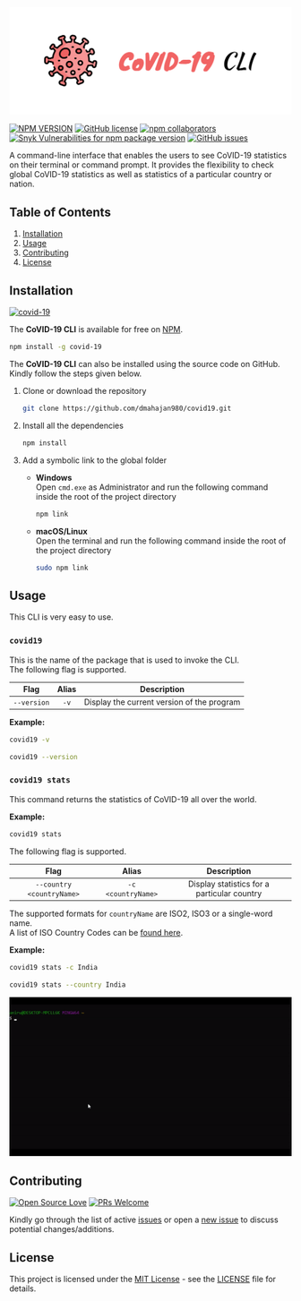 ![CoVID-19 CLI](./assets/banner.png)

[![NPM VERSION](http://img.shields.io/npm/v/covid-19.svg?style=flat&logo=npm)](https://www.npmjs.org/package/covid-19)
[![GitHub license](https://img.shields.io/github/license/dmahajan980/covid19.svg?style=flat&logo=github)](https://github.com/dmahajan980/covid19/blob/master/LICENSE)
[![npm collaborators](https://img.shields.io/npm/collaborators/covid-19.svg?logo=npm)](https://www.npmjs.com/package/covid-19)
[![Snyk Vulnerabilities for npm package version](https://img.shields.io/snyk/vulnerabilities/npm/covid-19.svg?color=9cf&logo=snyk)](https://www.npmjs.com/package/covid-19)
[![GitHub issues](https://img.shields.io/github/issues/dmahajan980/covid19.svg?logo=github)](https://www.npmjs.com/package/covid-19)

A command-line interface that enables the users to see CoVID-19 statistics on their terminal or command prompt. It provides the
flexibility to check global CoVID-19 statistics as well as statistics of a particular country or nation.

## Table of Contents

1. [Installation](#installation)
2. [Usage](#usage)
3. [Contributing](#contributing)
4. [License](#license)

## Installation

[![covid-19](http://img.shields.io/badge/npm-covid--19-red.svg?style=flat&logo=npm)](https://www.npmjs.com/package/covid-19)

The **CoVID-19 CLI** is available for free on [NPM](https://www.npmjs.com/package/covid-19).

```bash
npm install -g covid-19
```

The **CoVID-19 CLI** can also be installed using the source code on GitHub. Kindly follow the steps given below.

1. Clone or download the repository

   ```bash
   git clone https://github.com/dmahajan980/covid19.git
   ```

2. Install all the dependencies

   ```bash
   npm install
   ```

3. Add a symbolic link to the global folder

   - **Windows**  
     Open `cmd.exe` as Administrator and run the following command inside the root of the project directory

     ```bash
     npm link
     ```

   - **macOS/Linux**  
     Open the terminal and run the following command inside the root of the project directory

     ```bash
     sudo npm link
     ```

## Usage

This CLI is very easy to use.

### `covid19`

This is the name of the package that is used to invoke the CLI.  
 The following flag is supported.

|    Flag     | Alias |                Description                 |
| :---------: | :---: | :----------------------------------------: |
| `--version` | `-v`  | Display the current version of the program |

**Example:**

```bash
covid19 -v
```

```bash
covid19 --version
```

### `covid19 stats`

This command returns the statistics of CoVID-19 all over the world.

**Example:**

```bash
covid19 stats
```

The following flag is supported.

|           Flag            |       Alias        |                 Description                 |
| :-----------------------: | :----------------: | :-----------------------------------------: |
| `--country <countryName>` | `-c <countryName>` | Display statistics for a particular country |

The supported formats for `countryName` are ISO2, ISO3 or a single-word name.
<br/>
A list of ISO Country Codes can be <a href="https://www.iban.com/country-codes" target="_blank">found here</a>.

**Example:**

```bash
covid19 stats -c India
```

```bash
covid19 stats --country India
```

<p align="center">
   <img src="assets/example.gif" />
</p>

## Contributing

[![Open Source Love](https://badges.frapsoft.com/os/v1/open-source.svg?v=103)](https://github.com/dmahajan980)
[![PRs Welcome](https://img.shields.io/badge/PRs-welcome-brightgreen.svg?style=flat&logo=github)](https://github.com/dmahajan980/covid19/pulls)

Kindly go through the list of active [issues](https://github.com/dmahajan980/covid19/issues) or
open a [new issue](https://github.com/dmahajan980/covid19/issues/new) to discuss potential changes/additions.

## License

This project is licensed under the [MIT License](https://opensource.org/licenses/MIT) - see the [LICENSE](https://github.com/dmahajan980/covid19-cli/blob/master/LICENSE) file for details.
